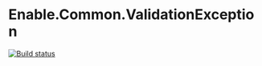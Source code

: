 # Enable.Common.ValidationException

[![Build status](https://ci.appveyor.com/api/projects/status/492qkdxkdvkwnnbe?svg=true)](https://ci.appveyor.com/project/EnableSoftware/enable-common-validationexception)
